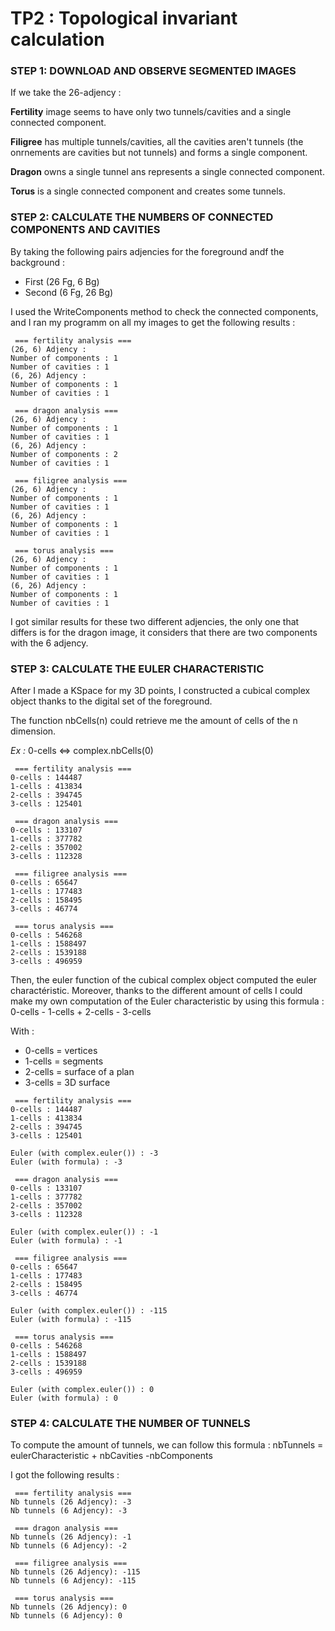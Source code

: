 # TP2 : Topological invariant calculation

### STEP 1: DOWNLOAD AND OBSERVE SEGMENTED IMAGES



If we take the 26-adjency : 

**Fertility** image seems to have only two tunnels/cavities and a single connected component.

**Filigree** has multiple tunnels/cavities, all the cavities aren't tunnels (the onrnements are cavities but not tunnels) and forms a single component.

**Dragon** owns a single tunnel ans represents a single connected component.

**Torus** is a single connected component and creates some tunnels.



### STEP 2: CALCULATE THE NUMBERS OF CONNECTED COMPONENTS AND CAVITIES

By taking the following pairs adjencies for the foreground andf the background : 

- First (26 Fg, 6 Bg)
- Second (6 Fg, 26 Bg)


I used the WriteComponents method to check the connected components, and I ran my programm on all my images to get the following results : 


```
 === fertility analysis ===
(26, 6) Adjency : 
Number of components : 1
Number of cavities : 1
(6, 26) Adjency : 
Number of components : 1
Number of cavities : 1

 === dragon analysis ===
(26, 6) Adjency : 
Number of components : 1
Number of cavities : 1
(6, 26) Adjency : 
Number of components : 2
Number of cavities : 1

 === filigree analysis ===
(26, 6) Adjency : 
Number of components : 1
Number of cavities : 1
(6, 26) Adjency : 
Number of components : 1
Number of cavities : 1

 === torus analysis ===
(26, 6) Adjency : 
Number of components : 1
Number of cavities : 1
(6, 26) Adjency : 
Number of components : 1
Number of cavities : 1
```

I got similar results for these two different adjencies, the only one that differs is for the dragon image, it considers that there are two components with the 6 adjency.


### STEP 3: CALCULATE THE EULER CHARACTERISTIC

After I made a KSpace for my 3D points, I constructed a cubical complex object thanks to the digital set of the foreground.

The function nbCells(n) could retrieve me the amount of cells of the n dimension.

*Ex :* 0-cells <=> complex.nbCells(0)


```
 === fertility analysis ===
0-cells : 144487
1-cells : 413834
2-cells : 394745
3-cells : 125401

 === dragon analysis ===
0-cells : 133107
1-cells : 377782
2-cells : 357002
3-cells : 112328

 === filigree analysis ===
0-cells : 65647
1-cells : 177483
2-cells : 158495
3-cells : 46774

 === torus analysis ===
0-cells : 546268
1-cells : 1588497
2-cells : 1539188
3-cells : 496959
```


Then, the euler function of the cubical complex object computed the euler charactéristic. Moreover, thanks to the different amount of cells I could make my own computation of the Euler characteristic by using this formula : 0-cells - 1-cells + 2-cells - 3-cells

With : 

- 0-cells = vertices
- 1-cells = segments
- 2-cells = surface of a plan
- 3-cells = 3D surface

```
 === fertility analysis ===
0-cells : 144487
1-cells : 413834
2-cells : 394745
3-cells : 125401

Euler (with complex.euler()) : -3
Euler (with formula) : -3

 === dragon analysis ===
0-cells : 133107
1-cells : 377782
2-cells : 357002
3-cells : 112328

Euler (with complex.euler()) : -1
Euler (with formula) : -1

 === filigree analysis ===
0-cells : 65647
1-cells : 177483
2-cells : 158495
3-cells : 46774

Euler (with complex.euler()) : -115
Euler (with formula) : -115

 === torus analysis ===
0-cells : 546268
1-cells : 1588497
2-cells : 1539188
3-cells : 496959

Euler (with complex.euler()) : 0
Euler (with formula) : 0
```


### STEP 4: CALCULATE THE NUMBER OF TUNNELS

To compute the amount of tunnels, we can follow this formula : nbTunnels = eulerCharacteristic + nbCavities -nbComponents

I got the following results : 

```
 === fertility analysis ===
Nb tunnels (26 Adjency): -3
Nb tunnels (6 Adjency): -3

 === dragon analysis ===
Nb tunnels (26 Adjency): -1
Nb tunnels (6 Adjency): -2

 === filigree analysis ===
Nb tunnels (26 Adjency): -115
Nb tunnels (6 Adjency): -115

 === torus analysis ===
Nb tunnels (26 Adjency): 0
Nb tunnels (6 Adjency): 0
```